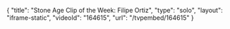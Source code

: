 {
    "title": "Stone Age Clip of the Week: Filipe Ortiz",
    "type": "solo",
    "layout": "iframe-static",
    "videoId": "164615",
    "url": "\/tvpembed\/164615"
}